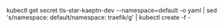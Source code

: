 kubectl get secret tls-star-kaeptn-dev --namespace=default -o yaml | sed 's/namespace: default/namespace: traefik/g' | kubectl create -f - 

